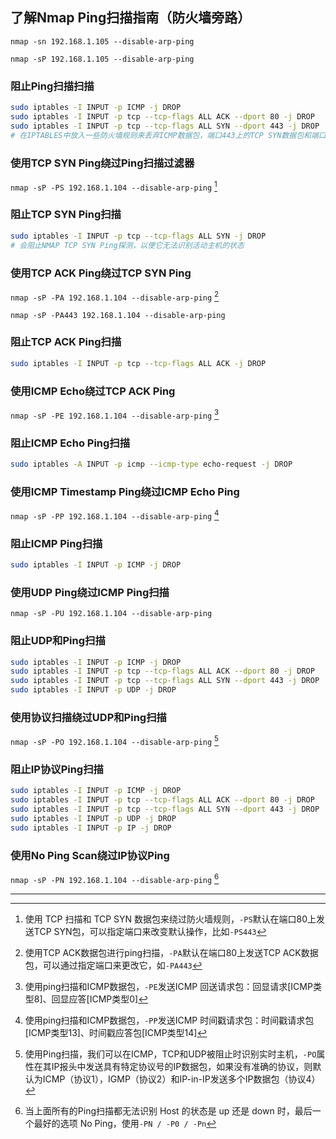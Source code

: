 ## 了解Nmap Ping扫描指南（防火墙旁路）

`nmap -sn 192.168.1.105 --disable-arp-ping`

`nmap -sP 192.168.1.105 --disable-arp-ping`

### **阻止Ping扫描扫描**

```bash
sudo iptables -I INPUT -p ICMP -j DROP
sudo iptables -I INPUT -p tcp --tcp-flags ALL ACK --dport 80 -j DROP
sudo iptables -I INPUT -p tcp --tcp-flags ALL SYN --dport 443 -j DROP
# 在IPTABLES中放入一些防火墙规则来丢弃ICMP数据包，端口443上的TCP SYN数据包和端口80上的TCP ACK，这将阻止Ping扫描扫描
```

### **使用TCP SYN Ping绕过Ping扫描过滤器**

`nmap -sP -PS 192.168.1.104 --disable-arp-ping` [^1]

### **阻止TCP SYN Ping扫描**

```bash
sudo iptables -I INPUT -p tcp --tcp-flags ALL SYN -j DROP
# 会阻止NMAP TCP SYN Ping探测，以便它无法识别活动主机的状态
```

### **使用TCP ACK Ping绕过TCP SYN Ping**

`nmap -sP -PA 192.168.1.104 --disable-arp-ping` [^2]

`nmap -sP -PA443 192.168.1.104 --disable-arp-ping`

### **阻止TCP ACK Ping扫描**

```bash
sudo iptables -I INPUT -p tcp --tcp-flags ALL ACK -j DROP
```

### **使用ICMP Echo绕过TCP ACK Ping**

`nmap -sP -PE 192.168.1.104 --disable-arp-ping` [^3]

### **阻止ICMP Echo Ping扫描**

```bash
sudo iptables -A INPUT -p icmp --icmp-type echo-request -j DROP
```

### **使用ICMP Timestamp Ping绕过ICMP Echo Ping**

`nmap -sP -PP 192.168.1.104 --disable-arp-ping` [^4]

### **阻止ICMP Ping扫描**

```bash
sudo iptables -I INPUT -p ICMP -j DROP
```

### **使用UDP Ping绕过ICMP Ping扫描**

`nmap -sP -PU 192.168.1.104 --disable-arp-ping`

### **阻止UDP和Ping扫描**

```bash
sudo iptables -I INPUT -p ICMP -j DROP
sudo iptables -I INPUT -p tcp --tcp-flags ALL ACK --dport 80 -j DROP
sudo iptables -I INPUT -p tcp --tcp-flags ALL SYN --dport 443 -j DROP
sudo iptables -I INPUT -p UDP -j DROP
```

### **使用协议扫描绕过UDP和Ping扫描**

`nmap -sP -PO 192.168.1.104 --disable-arp-ping` [^5]

### **阻止IP协议Ping扫描**

```bash
sudo iptables -I INPUT -p ICMP -j DROP
sudo iptables -I INPUT -p tcp --tcp-flags ALL ACK --dport 80 -j DROP
sudo iptables -I INPUT -p tcp --tcp-flags ALL SYN --dport 443 -j DROP
sudo iptables -I INPUT -p UDP -j DROP
sudo iptables -I INPUT -p IP -j DROP
```

### **使用No Ping Scan绕过IP协议Ping**

`nmap -sP -PN 192.168.1.104 --disable-arp-ping` [^6]

---

[^1]: 使用 TCP 扫描和 TCP SYN 数据包来绕过防火墙规则，`-PS`默认在端口80上发送TCP SYN包，可以指定端口来改变默认操作，比如`-PS443`
[^2]: 使用TCP ACK数据包进行ping扫描，`-PA`默认在端口80上发送TCP ACK数据包，可以通过指定端口来更改它，如`-PA443`
[^3]: 使用ping扫描和ICMP数据包，`-PE`发送ICMP 回送请求包：回显请求[ICMP类型8]、回显应答[ICMP类型0]
[^4]: 使用ping扫描和ICMP数据包，`-PP`发送ICMP 时间戳请求包：时间戳请求包[ICMP类型13]、时间戳应答包[ICMP类型14]
[^5]: 使用Ping扫描，我们可以在ICMP，TCP和UDP被阻止时识别实时主机，`-PO`属性在其IP报头中发送具有特定协议号的IP数据包，如果没有准确的协议，则默认为ICMP（协议1），IGMP（协议2）和IP-in-IP发送多个IP数据包（协议4）
[^6]: 当上面所有的Ping扫描都无法识别 Host 的状态是 up 还是 down 时，最后一个最好的选项 No Ping，使用`-PN / -P0 / -Pn`